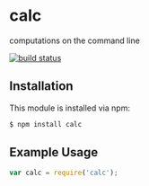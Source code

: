 # calc

computations on the command line

[![build status](https://secure.travis-ci.org//calc.png)](http://travis-ci.org//calc)

## Installation

This module is installed via npm:

``` bash
$ npm install calc
```

## Example Usage

``` js
var calc = require('calc');
```
